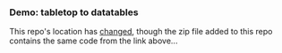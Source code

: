 ### Demo: tabletop to datatables

This repo's location has [changed](https://github.com/chrislkeller/projects.chrislkeller.com/tree/master/demos/tabletop_to_datatables), though the zip file added to this repo contains the same code from the link above...